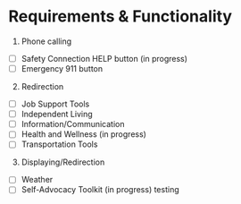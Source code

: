 # Requirements & Functionality

1. Phone calling	
- [ ] Safety Connection HELP button	(in progress)		
- [ ] Emergency 911 button								
2. Redirection
- [ ] Job Support Tools 								  
- [ ] Independent Living 								  
- [ ] Information/Communication						
- [ ] Health and Wellness (in progress)									
- [ ] Transportation Tools								
3. Displaying/Redirection
- [ ] Weather											       
- [ ] Self-Advocacy Toolkit (in progress)
testing
